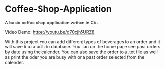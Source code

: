 # Coffee-Shop-Application
A basic coffee shop application written in C#.

Video Demo: https://youtu.be/d70cjh5URZ8

With this project you can add different types of beverages to an order and it will save it to a built in database. 
You can on the home page see past orders by date using the calender. 
You can also save the order to a .txt file as well as print the oder you are busy with or a past order selected from the calender.
